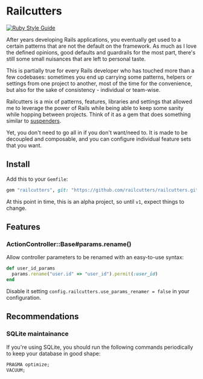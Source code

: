 # Railcutters

[![Ruby Style Guide](https://img.shields.io/badge/code_style-standard-brightgreen.svg)](https://github.com/testdouble/standard)

After years developing Rails applications, you eventually get used to a certain patterns that are
not the default on the framework. As much as I love the defined opinions, good defaults and
guardrails for the most part, there's still some small nuisances that are left to personal taste.

This is partially true for every Rails developer who has touched more than a few codebases:
sometimes you end up carrying some patterns, helpers or settings from one project to another,
most of the time for the convenience, but also for the sake of consistency - individual or
team-wise.

Railcutters is a mix of patterns, features, libraries and settings that allowed me to leverage the
power of Rails while being able to keep some sanity while hopping between projects. Think of it as a
gem that does something similar to [suspenders](https://github.com/thoughtbot/suspenders).

Yet, you don't need to go all in if you don't want/need to. It is made to be decoupled and
composable, and you can configure individual feature sets that you want.

## Install

Add this to your `Gemfile`:

```ruby
gem "railcutters", git: "https://github.com/railcutters/railcutters.git", branch: "main"
```

At this point in time, this is an alpha project, so until `v1`, expect things to change.

## Features

### ActionController::Base\#params.rename() 

Allow controller parameters to be renamed with an easy-to-use syntax:

```ruby
def user_id_params
  params.rename("user.id" => "user_id").permit(:user_id)
end
```

Disable it setting `config.railcutters.use_params_renamer = false` in your configuration.

## Recommendations

### SQLite maintainance

If you're using SQLite, you should run the following commands periodically to keep your database in
good shape:

```sql
PRAGMA optimize;
VACUUM;
```

